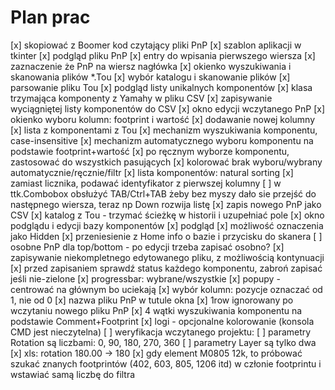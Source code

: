 # Plan prac

[x] skopiować z Boomer kod czytający pliki PnP
[x] szablon aplikacji w tkinter
[x] podgląd pliku PnP
    [x] entry do wpisania pierwszego wiersza
    [x] zaznaczenie że PnP na wiersz nagłówka
[x] okienko wyszukiwania i skanowania plików *.Tou
    [x] wybór katalogu i skanowanie plików
    [x] parsowanie pliku Tou
    [x] podgląd listy unikalnych komponentów
    [x] klasa trzymająca komponenty z Yamahy w pliku CSV
    [x] zapisywanie wyciągniętej listy komponentów do CSV
[x] okno edycji wczytanego PnP
    [x] okienko wyboru kolumn: footprint i wartość
    [x] dodawanie nowej kolumny
    [x] lista z komponentami z Tou
    [x] mechanizm wyszukiwania komponentu, case-insensitive
    [x] mechanizm automatycznego wyboru komponentu na podstawie footprint+wartość
    [x] po ręcznym wyborze komponentu, zastosować do wszystkich pasujących
    [x] kolorować brak wyboru/wybrany automatycznie/ręcznie/filtr
    [x] lista komponentów: natural sorting
    [x] zamiast licznika, podawać identyfikator z pierwszej kolumny
    [ ] w ttk.Combobox obsłużyć TAB/Ctrl+TAB żeby bez myszy dało sie przejść do następnego wiersza, teraz np Down rozwija listę
[x] zapis nowego PnP jako CSV
[x] katalog z Tou - trzymać ścieżkę w historii i uzupełniać pole
[x] okno podglądu i edycji bazy komponentów
  [x] podgląd
  [x] możliwość oznaczenia jako Hidden
  [x] przeniesienie z Home info o bazie i przycisku do skanera
[ ] osobne PnP dla top/bottom - po edycji trzeba zapisać osobno?
[x] zapisywanie niekompletnego edytowanego pliku, z możliwością kontynuacji
[x] przed zapisaniem sprawdź status każdego komponentu, zabroń zapisać jeśli nie-zielone
[x] progressbar: wybrane/wszystkie
[x] popupy - centrować na głównym bo uciekają
[x] wybór kolumn: pozycje oznaczać od 1, nie od 0
[x] nazwa pliku PnP w tutule okna
[x] 1row ignorowany po wczytaniu nowego pliku PnP
[x] 4 wątki wyszukiwania komponentu na podstawie Comment+Footprint
[x] logi - opcjonalne kolorowanie (konsola CMD jest nieczytelna)
[ ] weryfikacja wczytanego projektu:
    [ ] parametry Rotation są liczbami: 0, 90, 180, 270, 360
    [ ] parametry Layer są tylko dwa
[x] xls: rotation 180.00 -> 180
[x] gdy element M0805 12k, to próbować szukać znanych footprintów (402, 603, 805, 1206 itd)
    w członie footprintu i wstawiać samą liczbę do filtra
